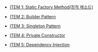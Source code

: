 - [ITEM 1: Static Factory Method(정적 메소드)](<./JAVA/Effective%20Java%203/Static%20Factory%20Method(정적%20메소드).md>)

- [ITEM 2: Builder Pattern](./JAVA/Effective%20Java%203/Builder%20Pattern.md)

- [ITEM 3: Singleton Pattern](./JAVA/Effective%20Java%203/Singleton%20Pattern.md)

- [ITEM 4: Private Constructor](./JAVA/Effective%20Java%203/Private%20Constructor.md)

- [ITEM 5: Dependency Injection](./JAVA//Effective%20Java%203/Dependency%20Injection.md)
